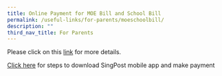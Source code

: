 ```yaml
---
title: Online Payment for MOE Bill and School Bill
permalink: /useful-links/for-parents/moeschoolbill/
description: ""
third_nav_title: For Parents
---
```

Please click on this [link](https://www.singpost.com/pay/education-bills) for more details.

[Click here](/files/Useful%20Links/singpostmobile_instructions_dec2022.pdf) for steps to download SingPost mobile app and make payment